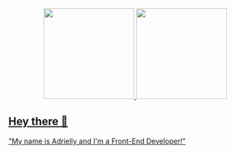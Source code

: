 <!-- <div>
  <a href="https://github.com/adriellyssantos">
  <img height="150em" src="https://github-readme-stats.vercel.app/api?username=adriellyssanto&show_icons=true&theme=midnight-purple&include_all_commits=true&count_private=true"/>
  <img height="150em" src="https://github-readme-stats.vercel.app/api/top-langs/?username=adriellyssanto&layout=compact&langs_count=7&theme=midnight-purple"/>
</div>    -->
<div align="center">
  <a href="https://github.com/adriellyscsantos">
  <img height="180em" src="https://github-readme-stats.vercel.app/api?username=adriellyscsantos&show_icons=true&theme=midnight-purple&include_all_commits=true&count_private=true"/>
  <img height="180em" src="https://github-readme-stats.vercel.app/api/top-langs/?username=adriellyscsantosv&layout=compact&langs_count=7&theme=midnight-purple"/>
</div>
  
## Hey there 👋

"My name is Adrielly and I'm a Front-End Developer!"

